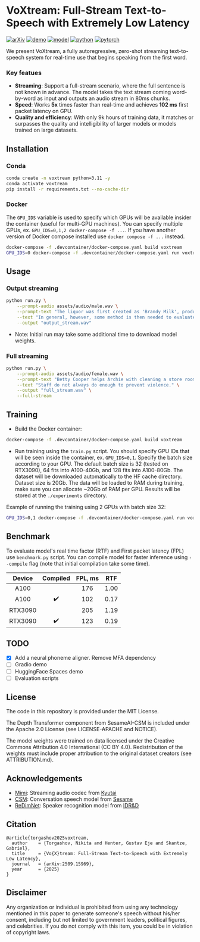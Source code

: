 # VoXtream: Full-Stream Text-to-Speech with Extremely Low Latency

[![arXiv](https://img.shields.io/badge/arXiv-Paper-<COLOR>.svg)](https://arxiv.org/pdf/2509.15969)
[![demo](https://img.shields.io/badge/VoXtream-Demo-red)](https://herimor.github.io/voxtream)
[![model](https://img.shields.io/badge/%F0%9F%A4%97%20HuggingFace-Model-yellow)](https://huggingface.co/herimor/voxtream)
[![python](https://img.shields.io/badge/-Python_3.11-blue?logo=python&logoColor=white)](https://www.python.org/downloads/release/python-3119)
[![pytorch](https://img.shields.io/badge/PyTorch_2.4+-ee4c2c?logo=pytorch&logoColor=white)](https://pytorch.org/get-started/locally)

We present VoXtream, a fully autoregressive, zero-shot streaming text-to-speech system for real-time use that begins speaking from the first word.

### Key featues

- **Streaming**: Support a full-stream scenario, where the full sentence is not known in advance. The model takes the text stream coming word-by-word as input and outputs an audio stream in 80ms chunks.
- **Speed**: Works **5x** times faster than real-time and achieves **102 ms** first packet latency on GPU.
- **Quality and efficiency**: With only 9k hours of training data, it matches or surpasses the quality and intelligibility of larger models or models trained on large datasets.

## Installation

### Conda

```bash
conda create -n voxtream python=3.11 -y
conda activate voxtream
pip install -r requirements.txt --no-cache-dir
```

### Docker

The `GPU_IDS` variable is used to specify which GPUs will be available insider the container (useful for multi-GPU machines). You can specify multiple GPUs, ex. `GPU_IDS=0,1,2 docker-compose -f ...`. If you have another version of Docker compose installed use `docker compose -f ...` instead.
```bash
docker-compose -f .devcontainer/docker-compose.yaml build voxtream
GPU_IDS=0 docker-compose -f .devcontainer/docker-compose.yaml run voxtream
```

## Usage

### Output streaming
```bash
python run.py \
    --prompt-audio assets/audio/male.wav \
    --prompt-text "The liquor was first created as 'Brandy Milk', produced with milk, brandy and vanilla." \
    --text "In general, however, some method is then needed to evaluate each approximation." \
    --output "output_stream.wav"
```
* Note: Initial run may take some additional time to download model weights.

### Full streaming
```bash
python run.py \
    --prompt-audio assets/audio/female.wav \
    --prompt-text "Betty Cooper helps Archie with cleaning a store room, when Reggie attacks her." \
    --text "Staff do not always do enough to prevent violence." \
    --output "full_stream.wav" \
    --full-stream
```

## Training

- Build the Docker container:
```bash
docker-compose -f .devcontainer/docker-compose.yaml build voxtream
```

- Run training using the `train.py` script. You should specify GPU IDs that will be seen inside the container, ex. `GPU_IDS=0,1`. Specify the batch size according to your GPU. The default batch size is 32 (tested on RTX3090), 64 fits into A100-40Gb, and 128 fits into A100-80Gb. The dataset will be downloaded automatically to the HF cache directory. Dataset size is 20Gb. The data will be loaded to RAM during training, make sure you can allocate ~20Gb of RAM per GPU. Results will be stored at the `./experiments` directory.

Example of running the training using 2 GPUs with batch size 32:
```bash
GPU_IDS=0,1 docker-compose -f .devcontainer/docker-compose.yaml run voxtream python train.py batch_size=32
```

## Benchmark

To evaluate model's real time factor (RTF) and First packet latency (FPL) use `benchmark.py` script. You can compile model for faster inference using `--compile` flag (note that initial compilation take some time).

| Device  | Compiled           | FPL, ms | RTF  |
| :-:     | :-:                | :-:     | :-:  |
| A100    |                    | 176     | 1.00 |
| A100    | :heavy_check_mark: | 102     | 0.17 |
| RTX3090 |                    | 205     | 1.19 |
| RTX3090 | :heavy_check_mark: | 123     | 0.19 |

## TODO

- [x] Add a neural phoneme aligner. Remove MFA dependency
- [ ] Gradio demo
- [ ] HuggingFace Spaces demo
- [ ] Evaluation scripts

## License

The code in this repository is provided under the MIT License.

The Depth Transformer component from SesameAI-CSM is included under the Apache 2.0 License (see LICENSE-APACHE and NOTICE).

The model weights were trained on data licensed under the Creative Commons Attribution 4.0 International (CC BY 4.0). Redistribution of the weights must include proper attribution to the original dataset creators (see ATTRIBUTION.md).

## Acknowledgements

- [Mimi](https://huggingface.co/kyutai/mimi): Streaming audio codec from [Kyutai](https://kyutai.org)
- [CSM](https://github.com/SesameAILabs/csm): Conversation speech model from [Sesame](https://www.sesame.com)
- [ReDimNet](https://github.com/IDRnD/redimnet): Speaker recognition model from [IDR&D](https://www.idrnd.ai)

## Citation
```
@article{torgashov2025voxtream,
  author    = {Torgashov, Nikita and Henter, Gustav Eje and Skantze, Gabriel},
  title     = {Vo{X}tream: Full-Stream Text-to-Speech with Extremely Low Latency},
  journal   = {arXiv:2509.15969},
  year      = {2025}
}
```

## Disclaimer
Any organization or individual is prohibited from using any technology mentioned in this paper to generate someone's speech without his/her consent, including but not limited to government leaders, political figures, and celebrities. If you do not comply with this item, you could be in violation of copyright laws.

